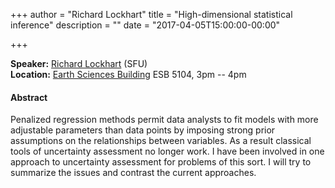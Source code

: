 +++
author = "Richard Lockhart"
title = "High-dimensional statistical inference"
description = ""
date = "2017-04-05T15:00:00-00:00"

+++


**Speaker:** [Richard Lockhart](http://people.stat.sfu.ca/~lockhart/) (SFU)  
**Location:** [Earth Sciences Building](https://goo.gl/maps/KAebF92kpEA2) ESB 5104, 3pm -- 4pm

#### Abstract

<p>
Penalized regression methods permit data analysts to fit models with more
adjustable parameters than data points by imposing strong prior assumptions on
the relationships between variables.  As a result classical tools of
uncertainty assessment no longer work.  I have been involved in one approach to
uncertainty assessment for problems of this sort. I will try to summarize the
issues and contrast the current approaches.
</p>
